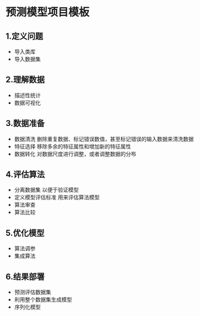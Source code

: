 # 预测模型项目模板

## 1.定义问题
* 导入类库
* 导入数据集

## 2.理解数据
* 描述性统计
* 数据可视化

## 3.数据准备
* 数据清洗  删除重复数据、标记错误数值，甚至标记错误的输入数据来清洗数据
* 特征选择  移除多余的特征属性和增加新的特征属性
* 数据转化  对数据尺度进行调整，或者调整数据的分布

## 4.评估算法
* 分离数据集 以便于验证模型
* 定义模型评估标准  用来评估算法模型
* 算法审查
* 算法比较

## 5.优化模型
* 算法调参
* 集成算法

## 6.结果部署
* 预测评估数据集
* 利用整个数据集生成模型
* 序列化模型